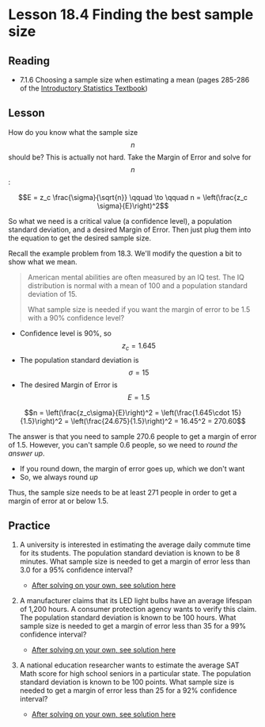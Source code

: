 <head>
<title>18.4 Finding the best sample size</title>
<script src="https://polyfill.io/v3/polyfill.min.js?features=es6"></script>
<script id="MathJax-script" async src="https://cdn.jsdelivr.net/npm/mathjax@3/es5/tex-mml-chtml.js"></script>
</head>

# Lesson 18.4 Finding the best sample size
## Reading
* 7.1.6 Choosing a sample size when estimating a mean (pages 285-286 of the [Introductory Statistics Textbook](OpenIntroTextbook.pdf))

## Lesson
How do you know what the sample size $$n$$ should be? This is actually not hard. Take the Margin of Error and solve for $$n$$:

$$E = z_c \frac{\sigma}{\sqrt{n}} \qquad \to \qquad n = \left(\frac{z_c \sigma}{E}\right)^2$$

So what we need is a critical value (a confidence level), a population standard deviation, and a desired Margin of Error. Then just plug them into the equation to get the desired sample size.

Recall the example problem from 18.3. We'll modify the question a bit to show what we mean.

> American mental abilities are often measured by an IQ test.  The IQ distribution is normal with a mean of 100 and a population standard deviation of 15.  
> 
> What sample size is needed if you want the margin of error to be 1.5 with a 90% confidence level?

* Confidence level is 90%, so $$z_c = 1.645$$
* The population standard deviation is $$\sigma = 15$$
* The desired Margin of Error is $$E = 1.5$$

$$n = \left(\frac{z_c\sigma}{E}\right)^2 = \left(\frac{1.645\cdot 15}{1.5}\right)^2 = \left(\frac{24.675}{1.5}\right)^2 = 16.45^2 = 270.60$$

The answer is that you need to sample 270.6 people to get a margin of error of 1.5. However, you can't sample 0.6 people, so we need to *round the answer up*.
* If you round down, the margin of error goes up, which we don't want
* So, we always round *up*

Thus, the sample size needs to be at least 271 people in order to get a margin of error at or below 1.5.

## Practice
1. A university is interested in estimating the average daily commute time for its students. The population standard deviation is known to be 8 minutes. What sample size is needed to get a margin of error less than 3.0 for a 95% confidence interval?
    * [After solving on your own, see solution here](Solutions/18_4_Solution1.md)

2. A manufacturer claims that its LED light bulbs have an average lifespan of 1,200 hours. A consumer protection agency wants to verify this claim. The population standard deviation is known to be 100 hours. What sample size is needed to get a margin of error less than 35 for a 99% confidence interval?
    * [After solving on your own, see solution here](Solutions/18_4_Solution2.md)

3. A national education researcher wants to estimate the average SAT Math score for high school seniors in a particular state. The population standard deviation is known to be 100 points. What sample size is needed to get a margin of error less than 25 for a 92% confidence interval?
    * [After solving on your own, see solution here](Solutions/18_4_Solution3.md)